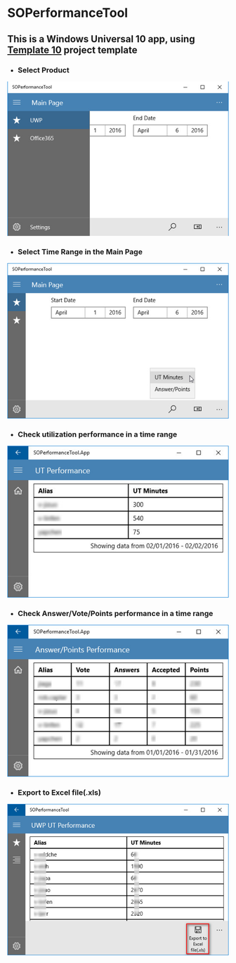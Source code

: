 # SOPerformanceTool
## This is a Windows Universal 10 app, using [Template 10](https://github.com/Windows-XAML/Template10) project template

- ### Select Product
![Main Page][mainpage2]

- ### Select Time Range in the Main Page
![Main Page][mainpage]

- ### Check utilization performance in a time range
![UT Page][utpage]

- ### Check Answer/Vote/Points performance in a time range
![Answer/Points Page][answerpage]

- ### Export to Excel file(.xls)
![Export to Excel file(.xls)][exportexcel]

[mainpage]: img/mainpage_v1.2.jpg "Main Page"
[mainpage2]: img/mainpage2_v1.2.jpg "Main Page"
[utpage]: img/utpage.jpg "UT Page"
[answerpage]: img/answerpage.jpg "Answer/Points Page"
[exportexcel]: img/excelexport.jpg "Export to Excel file(.xls)"
